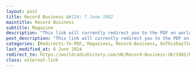 ```yaml
---
layout: post
title: Record Business &#124; 7 June 1982
maintitle: Record Business
subtitle: Magazine
description: "This link will currently redirect you to the PDF on worldradiohistory.com Once your viewing page 16 of the PDF look for the section entitled &quot;Best of the rest&quot;"
post_description: "This link will currently redirect you to the PDF on worldradiohistory.com Once your viewing page 16 of the PDF look for the section entitled &quot;Best of the rest&quot;"
categories: [Redirects-To-PDF, Magazines, Record-Business, OnThisDay7June]
last_modified_at: 6 June 2024
redirect_to: https://worldradiohistory.com/UK/Record-Business-UK/1982/Record-Business-1982-06-07-S-OCR.pdf#page=16
class: external-link
---
```


